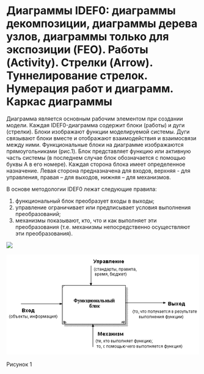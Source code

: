 # Диаграммы IDEF0: диаграммы декомпозиции, диаграммы дерева узлов, диаграммы только для экспозиции (FEO). Работы (Activity). Стрелки (Arrow). Туннелирование стрелок. Нумерация работ и диаграмм. Каркас диаграммы

Диаграмма является основным рабочим элементом при создании модели. Каждая IDEF0-диаграмма содержит блоки (работы) и дуги (стрелки). Блоки изображают функции моделируемой системы. Дуги связывают блоки вместе и
отображают взаимодействия и взаимосвязи между ними. Функциональные блоки на диаграмме изображаются прямоугольниками (рис.1). Блок представляет функцию или активную часть системы (в последнем
случае блок обозначается с помощью буквы А в его номере). Каждая сторона блока имеет определенное назначение. Левая сторона предназначена для входов, верхняя - для управления, правая – для выходов,
нижняя – для механизмов. 

В основе методологии IDEF0 лежат следующие правила:
1. функциональный блок преобразует входы в выходы;
2. управление ограничивает или предписывает условия выполнения преобразований;
3. механизмы показывают, кто, что и как выполняет эти преобразования (т.е. механизмы непосредственно осуществляют эти преобразования).

![](https://ok-t.ru/studopedia/baza2/1880180442169.files/image014.gif)


![](https://github.com/plyusninaEV/PM05/blob/main/designing/image014.gif)

Рисунок 1

